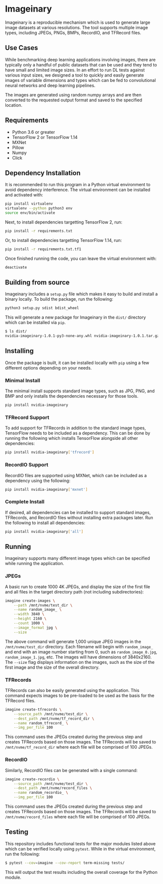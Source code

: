 # Imageinary
Imageinary is a reproducible mechanism which is used to generate large image
datasets at various resolutions. The tool supports multiple image types,
including JPEGs, PNGs, BMPs, RecordIO, and TFRecord files.

## Use Cases
While benchmarking deep learning applications involving images, there are
typically only a handful of public datasets that can be used and they tend to
have small and limited image sizes. In an effort to run DL tests against various
input sizes, we designed a tool to quickly and easily generate images of
variable dimensions and types which can be fed to convolutional neural networks
and deep learning pipelines.

The images are generated using random numpy arrays and are then converted to the
requested output format and saved to the specified location.

## Requirements
  * Python 3.6 or greater
  * TensorFlow 2 or TensorFlow 1.14
  * MXNet
  * Pillow
  * Numpy
  * Click

## Dependency Installation
It is recommended to run this program in a Python virtual environment to avoid
dependency interference. The virtual environment can be installed and activated
with:

```bash
pip install virtualenv
virtualenv --python python3 env
source env/bin/activate
```

Next, to install dependencies targetting TensorFlow 2, run:

```bash
pip install -r requirements.txt
```

Or, to install dependencies targetting TensorFlow 1.14, run:

```bash
pip install -r requirements.txt.tf1
```

Once finished running the code, you can leave the virtual environment with:

```bash
deactivate
```

## Building from source
Imageinary includes a `setup.py` file which makes it easy to build and install
a binary locally. To build the package, run the following:

```bash
python3 setup.py sdist bdist_wheel
```

This will generate a new package for Imageinary in the `dist/` directory which
can be installed via `pip`.

```bash
$ ls dist/
nvidia-imageinary-1.0.1-py3-none-any.whl nvidia-imageinary-1.0.1.tar.gz
```

## Installing
Once the package is built, it can be installed locally with `pip` using a few
different options depending on your needs.

### Minimal Install
The minimal install supports standard image types, such as JPG, PNG, and BMP
and only installs the dependencies necessary for those tools.

```bash
pip install nvidia-imageinary
```

### TFRecord Support
To add support for TFRecords in addition to the standard image types, TensorFlow
needs to be included as a dependency. This can be done by running the following
which installs TensorFlow alongside all other dependencies:

```bash
pip install nvidia-imageinary['tfrecord']
```

### RecordIO Support
RecordIO files are supported using MXNet, which can be included as a dependency
using the following:

```bash
pip install nvidia-imageinary['mxnet']
```

### Complete Install
If desired, all dependencies can be installed to support standard images,
TFRecords, and RecordIO files without installing extra packages later. Run the
following to install all dependencies:

```bash
pip install nvidia-imageinary['all']
```

## Running
Imageinary supports many different image types which can be specified while
running the application.

### JPEGs
A basic run to create 1000 4K JPEGs, and display the size of the first file and
all files in the target directory path (not including subdirectories):

```bash
imagine create-images \
    --path /mnt/nvme/test_dir \
    --name random_image_ \
    --width 3840 \
    --height 2160 \
    --count 1000 \
    --image_format jpg \
    --size
```

The above command will generate 1,000 unique JPEG images in the
`/mnt/nvme/test_dir` directory. Each filename will begin with `random_image_`
and end with an image number starting from 0, such as `random_image_0.jpg`,
`random_image_1.jpg`, etc. The images will have dimensions of 3840x2160. The
`--size` flag displays information on the images, such as the size of the first
image and the size of the overall directory.

### TFRecords
TFRecords can also be easily generated using the application. This command
expects images to be pre-loaded to be used as the basis for the TFRecord files.

```bash
imagine create-tfrecords \
    --source_path /mnt/nvme/test_dir \
    --dest_path /mnt/nvme/tf_record_dir \
    --name random_tfrecord_ \
    --img_per_file 100
```

This command uses the JPEGs created during the previous step and creates
TFRecords based on those images. The TFRecords will be saved to
`/mnt/nvme/tf_record_dir` where each file will be comprised of 100 JPEGs.

### RecordIO
Similarly, RecordIO files can be generated with a single command:

```bash
imagine create-recordio \
    --source_path /mnt/nvme/test_dir \
    --dest_path /mnt/nvme/record_files \
    --name random_recordio_ \
    --img_per_file 100
```

This command uses the JPEGs created during the previous step and creates
TFRecords based on those images. The TFRecords will be saved to
`/mnt/nvme/record_files` where each file will be comprised of 100 JPEGs.

## Testing
This repository includes functional tests for the major modules listed above
which can be verified locally using `pytest`. While in the virtual environment,
run the following:

```bash
$ pytest --cov=imagine --cov-report term-missing tests/
```

This will output the test results including the overall coverage for the Python
module.
